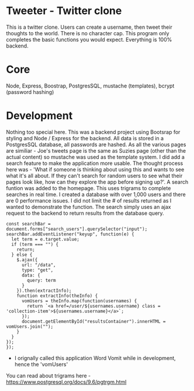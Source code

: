# Tweeter - Twitter clone
This is a twitter clone. Users can create a username, then tweet their thoughts to the world. There is no character cap. This program only completes the basic functions you would expect. Everything is 100% backend.
# Core
Node, Express, Boostrap, PostgresSQL, mustache (templates), bcrypt (password hashing)

# Development
Nothing too special here. This was a backend project using Bootsrap for styling and Node / Express for the backend. All data is stored in a PostgresSQL database, all passwords are hashed.
As all the various pages are similiar - Joe's tweets page is the same as Suzies page (other than the actual content) so
mustache was used as the template system. I did add a search feature to make the application more usable. The thought process here was -
'What if someone is thinking about using this and wants to see what it's all about. If they can't search for random users to see
what their pages look like, how can they explore the app before signing up?'. A search funtion was added to the homepage. This uses trigrams to complete
searches in real time. I created a database with over 1,000 users and there are 0 performance issues. I did not limit the # of results returned
as I wanted to demonstrate the function.
  The search simply uses an ajax request to the backend to return results from the database query.
  
  ```document.addEventListener("DOMContentLoaded", function() {
  const searchBar = document.forms["search_users"].querySelector("input");
  searchBar.addEventListener("keyup", function(e) {
    let term = e.target.value;
    if (term === "") {
      return;
    } else {
      $.ajax({
        url: "/data",
        type: "get",
        data: {
          query: term
        }
      }).then(extractInfo);
      function extractInfo(theInfo) {
        vomUsers = theInfo.map(function(usernames) {
          return `<a href=/user/${usernames.username} class = 'collection-item'>${usernames.username}</a>`;
        });
        document.getElementById("resultsContainer").innerHTML = vomUsers.join("");
      }
    }
  });
});
```


* I orignally called this application Word Vomit while in development, hence the 'vomUsers'

You can read about trigrams here - https://www.postgresql.org/docs/9.6/pgtrgm.html









